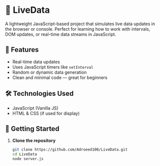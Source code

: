 # 📡 LiveData

A lightweight JavaScript-based project that simulates live data updates in the browser or console. Perfect for learning how to work with intervals, DOM updates, or real-time data streams in JavaScript.

## 🚀 Features

- Real-time data updates
- Uses JavaScript timers like `setInterval`
- Random or dynamic data generation
- Clean and minimal code — great for beginners

## 🛠️ Technologies Used

- JavaScript (Vanilla JS)
- HTML & CSS (if used for display)

## 📂 Getting Started

1. **Clone the repository**
   ```bash
   git clone https://github.com/Adroeed100/LiveData.git
   cd LiveData
   node server.js

 

